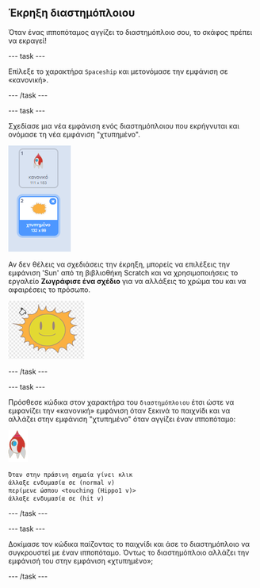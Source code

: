 ## Έκρηξη διαστημόπλοιου

Όταν ένας ιπποπόταμος αγγίζει το διαστημόπλοιο σου, το σκάφος πρέπει να εκραγεί!

--- task ---

Επίλεξε το χαρακτήρα `Spaceship` και μετονόμασε την εμφάνιση σε «κανονική».

--- /task ---

--- task ---

Σχεδίασε μια νέα εμφάνιση ενός διαστημόπλοιου που εκρήγνυται και ονόμασε τη νέα εμφάνιση "χτυπημένο".

![screenshot](images/invaders-spaceship-costumes.png)

Αν δεν θέλεις να σχεδιάσεις την έκρηξη, μπορείς να επιλέξεις την εμφάνιση 'Sun' από τη βιβλιοθήκη Scratch και να χρησιμοποιήσεις το εργαλείο **Ζωγράφισε ένα σχέδιο** για να αλλάξεις το χρώμα του και να αφαιρέσεις το πρόσωπο.

![screenshot](images/invaders-sun.png)

--- /task ---

--- task ---

Πρόσθεσε κώδικα στον χαρακτήρα του `διαστημόπλοιου` έτσι ώστε να εμφανίζει την «κανονική» εμφάνιση όταν ξεκινά το παιχνίδι και να αλλάζει στην εμφάνιση "χτυπημένο" όταν αγγίζει έναν ιπποπόταμο:

![χαρακτήρας πύραυλου](images/rocket-sprite.png)

```blocks3
Όταν στην πράσινη σημαία γίνει κλικ
άλλαξε ενδυμασία σε (normal v)
περίμενε ώσπου <touching (Hippo1 v)>
άλλαξε ενδυμασία σε (hit v)
```

--- /task ---

--- task ---

Δοκίμασε τον κώδικα παίζοντας το παιχνίδι και άσε το διαστημόπλοιο να συγκρουστεί με έναν ιπποπόταμο. Όντως το διαστημόπλοιο αλλάζει την εμφάνισή του στην εμφάνιση «χτυπημένο»;

--- /task ---